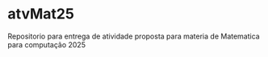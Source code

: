 # atvMat25
Repositorio para entrega de atividade proposta para materia de Matematica para computação 2025
